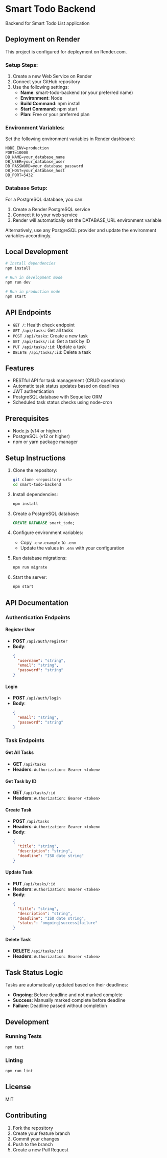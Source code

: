 # Smart Todo Backend

Backend for Smart Todo List application

## Deployment on Render

This project is configured for deployment on Render.com.

### Setup Steps:

1. Create a new Web Service on Render
2. Connect your GitHub repository
3. Use the following settings:
   - **Name**: smart-todo-backend (or your preferred name)
   - **Environment**: Node
   - **Build Command**: npm install
   - **Start Command**: npm start
   - **Plan**: Free or your preferred plan

### Environment Variables:

Set the following environment variables in Render dashboard:

```
NODE_ENV=production
PORT=10000
DB_NAME=your_database_name
DB_USER=your_database_user
DB_PASSWORD=your_database_password
DB_HOST=your_database_host
DB_PORT=5432
```

### Database Setup:

For a PostgreSQL database, you can:
1. Create a Render PostgreSQL service
2. Connect it to your web service
3. Render will automatically set the DATABASE_URL environment variable

Alternatively, use any PostgreSQL provider and update the environment variables accordingly.

## Local Development

```bash
# Install dependencies
npm install

# Run in development mode
npm run dev

# Run in production mode
npm start
```

## API Endpoints

- `GET /`: Health check endpoint
- `GET /api/tasks`: Get all tasks
- `POST /api/tasks`: Create a new task
- `GET /api/tasks/:id`: Get a task by ID
- `PUT /api/tasks/:id`: Update a task
- `DELETE /api/tasks/:id`: Delete a task

## Features

- RESTful API for task management (CRUD operations)
- Automatic task status updates based on deadlines
- JWT authentication
- PostgreSQL database with Sequelize ORM
- Scheduled task status checks using node-cron

## Prerequisites

- Node.js (v14 or higher)
- PostgreSQL (v12 or higher)
- npm or yarn package manager

## Setup Instructions

1. Clone the repository:
   ```bash
   git clone <repository-url>
   cd smart-todo-backend
   ```

2. Install dependencies:
   ```bash
   npm install
   ```

3. Create a PostgreSQL database:
   ```sql
   CREATE DATABASE smart_todo;
   ```

4. Configure environment variables:
   - Copy `.env.example` to `.env`
   - Update the values in `.env` with your configuration

5. Run database migrations:
   ```bash
   npm run migrate
   ```

6. Start the server:
   ```bash
   npm start
   ```

## API Documentation

### Authentication Endpoints

#### Register User
- **POST** `/api/auth/register`
- **Body**:
  ```json
  {
    "username": "string",
    "email": "string",
    "password": "string"
  }
  ```

#### Login
- **POST** `/api/auth/login`
- **Body**:
  ```json
  {
    "email": "string",
    "password": "string"
  }
  ```

### Task Endpoints

#### Get All Tasks
- **GET** `/api/tasks`
- **Headers**: `Authorization: Bearer <token>`

#### Get Task by ID
- **GET** `/api/tasks/:id`
- **Headers**: `Authorization: Bearer <token>`

#### Create Task
- **POST** `/api/tasks`
- **Headers**: `Authorization: Bearer <token>`
- **Body**:
  ```json
  {
    "title": "string",
    "description": "string",
    "deadline": "ISO date string"
  }
  ```

#### Update Task
- **PUT** `/api/tasks/:id`
- **Headers**: `Authorization: Bearer <token>`
- **Body**:
  ```json
  {
    "title": "string",
    "description": "string",
    "deadline": "ISO date string",
    "status": "ongoing|success|failure"
  }
  ```

#### Delete Task
- **DELETE** `/api/tasks/:id`
- **Headers**: `Authorization: Bearer <token>`

## Task Status Logic

Tasks are automatically updated based on their deadlines:
- **Ongoing**: Before deadline and not marked complete
- **Success**: Manually marked complete before deadline
- **Failure**: Deadline passed without completion

## Development

### Running Tests
```bash
npm test
```

### Linting
```bash
npm run lint
```

## License

MIT

## Contributing

1. Fork the repository
2. Create your feature branch
3. Commit your changes
4. Push to the branch
5. Create a new Pull Request 